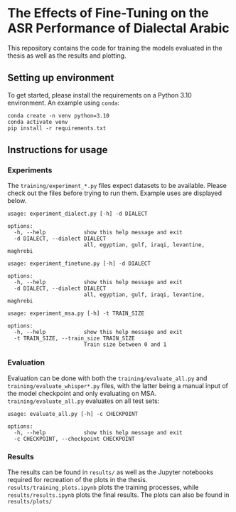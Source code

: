 # The Effects of Fine-Tuning on the ASR Performance of Dialectal Arabic
This repository contains the code for training the models evaluated in the thesis as well as the results and plotting.

## Setting up environment

To get started, please install the requirements on a Python 3.10 environment. An example using `conda`:

```shell
conda create -n venv python=3.10
conda activate venv
pip install -r requirements.txt
```

## Instructions for usage

### Experiments
The `training/experiment_*.py` files expect datasets to be available. Please check out the files before trying to run them. Example uses are displayed below.

```shell
usage: experiment_dialect.py [-h] -d DIALECT

options:
  -h, --help            show this help message and exit
  -d DIALECT, --dialect DIALECT
                        all, egyptian, gulf, iraqi, levantine, maghrebi
```

```shell
usage: experiment_finetune.py [-h] -d DIALECT

options:
  -h, --help            show this help message and exit
  -d DIALECT, --dialect DIALECT
                        all, egyptian, gulf, iraqi, levantine, maghrebi
```

```shell
usage: experiment_msa.py [-h] -t TRAIN_SIZE

options:
  -h, --help            show this help message and exit
  -t TRAIN_SIZE, --train_size TRAIN_SIZE
                        Train size between 0 and 1
```

### Evaluation

Evaluation can be done with both the `training/evaluate_all.py` and `training/evaluate_whisper*.py` files, with the latter being a manual input of the model checkpoint and only evaluating on MSA. `training/evaluate_all.py` evaluates on all test sets:

```shell
usage: evaluate_all.py [-h] -c CHECKPOINT

options:
  -h, --help            show this help message and exit
  -c CHECKPOINT, --checkpoint CHECKPOINT
```

### Results

The results can be found in `results/` as well as the Jupyter notebooks required for recreation of the plots in the thesis. `results/training_plots.ipynb` plots the training processes, while `results/results.ipynb` plots the final results. The plots can also be found in `results/plots/`